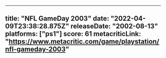 
---
title: "NFL GameDay 2003"
date: "2022-04-09T23:38:28.875Z"
releaseDate: "2002-08-13"
platforms: ["ps1"]
score: 61
metacriticLink: "https://www.metacritic.com/game/playstation/nfl-gameday-2003"
---
